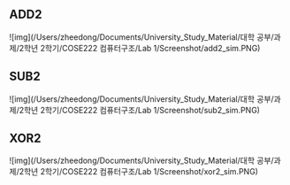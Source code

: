 ## ADD2

![img](/Users/zheedong/Documents/University_Study_Material/대학 공부/과제/2학년 2학기/COSE222 컴퓨터구조/Lab 1/Screenshot/add2_sim.PNG)



## SUB2

![img](/Users/zheedong/Documents/University_Study_Material/대학 공부/과제/2학년 2학기/COSE222 컴퓨터구조/Lab 1/Screenshot/sub2_sim.PNG)



## XOR2

![img](/Users/zheedong/Documents/University_Study_Material/대학 공부/과제/2학년 2학기/COSE222 컴퓨터구조/Lab 1/Screenshot/xor2_sim.PNG)